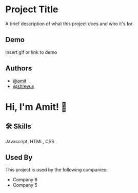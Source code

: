 
# Project Title

A brief description of what this project does and who it's for


## Demo

Insert gif or link to demo


## Authors

- [@amit](https://www.github.com/octokatherine)
- [@shreyus](https://www.github.com/octokatherine)


# Hi, I'm Amit! 👋


## 🛠 Skills
Javascript, HTML, CSS


## Used By

This project is used by the following companies:

- Company 6
- Company 5

